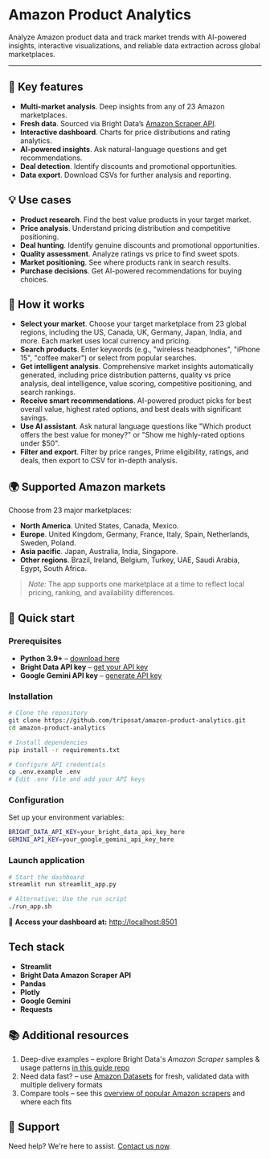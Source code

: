 # Amazon Product Analytics

Analyze Amazon product data and track market trends with AI-powered insights, interactive visualizations, and reliable data extraction across global marketplaces.

---

## 🎯 Key features
- **Multi-market analysis**. Deep insights from any of 23 Amazon marketplaces.
- **Fresh data**. Sourced via Bright Data’s [Amazon Scraper API](https://brightdata.com/products/web-scraper/amazon).
- **Interactive dashboard**. Charts for price distributions and rating analytics.
- **AI-powered insights**. Ask natural-language questions and get recommendations.
- **Deal detection**. Identify discounts and promotional opportunities.
- **Data export**. Download CSVs for further analysis and reporting.

## 💡 Use cases
- **Product research**. Find the best value products in your target market.
- **Price analysis**. Understand pricing distribution and competitive positioning.
- **Deal hunting**. Identify genuine discounts and promotional opportunities.
- **Quality assessment**. Analyze ratings vs price to find sweet spots.
- **Market positioning**. See where products rank in search results.
- **Purchase decisions**. Get AI-powered recommendations for buying choices.

## 🎯 How it works
- **Select your market**. Choose your target marketplace from 23 global regions, including the US, Canada, UK, Germany, Japan, India, and more. Each market uses local currency and pricing.
- **Search products**. Enter keywords (e.g., "wireless headphones", "iPhone 15", "coffee maker") or select from popular searches.
- **Get intelligent analysis**. Comprehensive market insights automatically generated, including price distribution patterns, quality vs price analysis, deal intelligence, value scoring, competitive positioning, and search rankings.
- **Receive smart recommendations**. AI-powered product picks for best overall value, highest rated options, and best deals with significant savings.
- **Use AI assistant**. Ask natural language questions like "Which product offers the best value for money?" or "Show me highly-rated options under $50".
- **Filter and export**. Filter by price ranges, Prime eligibility, ratings, and deals, then export to CSV for in-depth analysis.

## 🌍 Supported Amazon markets
Choose from 23 major marketplaces:
- **North America**. United States, Canada, Mexico.
- **Europe**. United Kingdom, Germany, France, Italy, Spain, Netherlands, Sweden, Poland.
- **Asia pacific**. Japan, Australia, India, Singapore.
- **Other regions**. Brazil, Ireland, Belgium, Turkey, UAE, Saudi Arabia, Egypt, South Africa.

> *Note:* The app supports one marketplace at a time to reflect local pricing, ranking, and availability differences.


## 🚀 Quick start

### Prerequisites

- **Python 3.9+** – [download here](https://www.python.org/downloads/)
- **Bright Data API key** – [get your API key](https://docs.brightdata.com/api-reference/authentication#how-do-i-generate-a-new-api-key%3F)
- **Google Gemini API key** – [generate API key](https://aistudio.google.com/apikey)

### Installation

```bash
# Clone the repository
git clone https://github.com/triposat/amazon-product-analytics.git
cd amazon-product-analytics

# Install dependencies
pip install -r requirements.txt

# Configure API credentials
cp .env.example .env
# Edit .env file and add your API keys
```

### Configuration

Set up your environment variables:
```bash
BRIGHT_DATA_API_KEY=your_bright_data_api_key_here
GEMINI_API_KEY=your_google_gemini_api_key_here
```

### **Launch application**

```bash
# Start the dashboard
streamlit run streamlit_app.py

# Alternative: Use the run script
./run_app.sh
```

🎉 **Access your dashboard at:** [http://localhost:8501](http://localhost:8501/)

## Tech stack
- **Streamlit**
- **Bright Data Amazon Scraper API**
- **Pandas**
- **Plotly**
- **Google Gemini**
- **Requests**

## 📚 Additional resources
1. Deep-dive examples – explore Bright Data's *Amazon Scraper* samples & usage patterns [in this guide repo](https://github.com/luminati-io/Amazon-scraper)
2. Need data fast? – use [Amazon Datasets](https://brightdata.com/products/datasets/amazon) for fresh, validated data with multiple delivery formats
3. Compare tools – see this [overview of popular Amazon scrapers](https://brightdata.com/blog/web-data/best-amazon-scrapers) and where each fits

## 🤝 Support
Need help? We're here to assist. [Contact us now](https://brightdata.com/contact).
